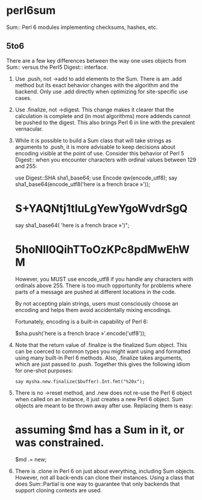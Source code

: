 perl6sum
========

Sum:: Perl 6 modules implementing checksums, hashes, etc.

## 5to6

There are a few key differences between the way one uses
objects from Sum:: versus the Perl5 Digest:: interface.

1) Use .push, not ->add to add elements to the Sum.
   There is am .add method but its exact behavior changes
   with the algorithm and the backend.  Only use .add
   directly when optimizing for site-specific use cases.

2) Use .finalize, not ->digest.  This change makes it clearer
   that the calculation is complete and (in most algorithms)
   more addends cannot be pushed to the digest.  This also
   brings Perl 6 in line with the prevalent vernacular.

3) While it is possible to build a Sum class that will
   take strings as arguments to .push, it is more advisable
   to keep decisions about encoding visible at the point
   of use.  Consider this behavior of Perl 5 Digest:: when
   you encounter characters with ordinal values between
   129 and 255:

      use Digest::SHA sha1_base64;
      use Encode qw(encode_utf8);
      say sha1_base64(encode_utf8('here is a french brace »'));
      # S+YAQNtj1tluLgYewYgoWvdrSgQ
      say sha1_base64(            'here is a french brace »')";
      # 5hoNlI0QihTToOzKPc8pdMwEhWM

   However, you MUST use encode_utf8 if you handle any characters
   with ordinals above 255.  There is too much opportunity for
   problems where parts of a message are pushed at different
   locations in the code.

   By not accepting plain strings, users must consciously
   choose an encoding and helps them avoid accidentally mixing
   encodings.

   Fortunately, encoding is a built-in capability of Perl 6:

      $sha.push('here is a french brace »'.encode('utf8'));

3) Note that the return value of .finalize is the finalized
   Sum object.  This can be coerced to common types you might
   want using and formatted using many built-in Perl 6
   methods.  Also, .finalize takes arguments, which are just
   passed to .push.  Together this gives the following idiom
   for one-shot purposes:

       say mysha.new.finalize($buffer).Int.fmt("%20x");

4) There is no ->reset method, and .new does not re-use
   the Perl 6 object when called on an instance, it just
   creates a new Perl 6 object.  Sum objects are meant
   to be thrown away after use.  Replacing them is easy:

      # assuming $md has a Sum in it, or was constrained.
      $md .= new;

5) There is .clone in Perl 6 on just about everything,
   including Sum objects.  However, not all back-ends
   can clone their instances.  Using a class that does
   Sum::Partial is one way to guarantee that only backends
   that support cloning contexts are used.
